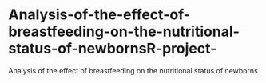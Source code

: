 # Analysis-of-the-effect-of-breastfeeding-on-the-nutritional-status-of-newbornsR-project-
Analysis of the effect of breastfeeding on the nutritional status of newborns
